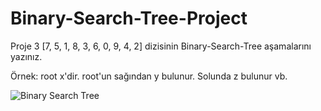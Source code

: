 # Binary-Search-Tree-Project

Proje 3
[7, 5, 1, 8, 3, 6, 0, 9, 4, 2] dizisinin Binary-Search-Tree aşamalarını yazınız.

Örnek: root x'dir. root'un sağından y bulunur. Solunda z bulunur vb.

![Binary Search Tree](https://user-images.githubusercontent.com/104737271/168424607-bffa0d5e-c922-4d52-9569-6530548d4d16.jpg)
